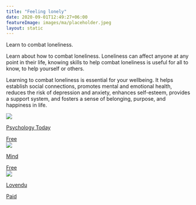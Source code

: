 ```yaml
---
title: "Feeling lonely"
date: 2020-09-01T12:49:27+06:00
featureImage: images/ma/placeholder.jpeg
layout: static
---
```


Learn to combat loneliness.

Learn about how to combat loneliness. Loneliness can affect anyone at any point in their life, knowing skills to help combat loneliness is useful for all to know, to help yourself or others.

Learning to combat loneliness is essential for your wellbeing. It helps establish social connections, promotes mental and emotional health, reduces the risk of depression and anxiety, enhances self-esteem, provides a support system, and fosters a sense of belonging, purpose, and happiness in life.

<a class="ma-link" href="https://www.psychologytoday.com/us/blog/lifetime-connections/201907/the-3-types-loneliness-and-how-combat-them"><div class="ma-card ma-card-Community"><div class="ma-icon"><img src ="/images/Icon-check - community - opacity.svg"/></div><div class="ma-name"><p>Psychology Today</p></div><div class="ma-paid-text"><span>Free</span></div></div></a><a class="ma-link" href="https://www.mind.org.uk/information-support/tips-for-everyday-living/loneliness/tips-to-manage-loneliness/"><div class="ma-card ma-card-Community"><div class="ma-icon"><img src ="/images/Icon-check - community - opacity.svg"/></div><div class="ma-name"><p>Mind</p></div><div class="ma-paid-text"><span>Free</span></div></div></a><a class="ma-link" href="https://www.awin1.com/cread.php?awinmid=25994&awinaffid=1198638&ued=https%3A%2F%2Flovendu.co.uk%2F"><div class="ma-card ma-card-Community"><div class="ma-icon"><img src ="/images/Icon-pound - community - opacity.svg"/></div><div class="ma-name"><p>Lovendu</p></div><div class="ma-paid-text"><span>Paid</span></div></div></a>  

<br/><br/>






